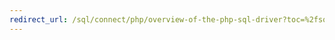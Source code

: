 ```yaml
---
redirect_url: /sql/connect/php/overview-of-the-php-sql-driver?toc=%2fsql%2fconnect%2fphp%2ftoc.json 
---
```

